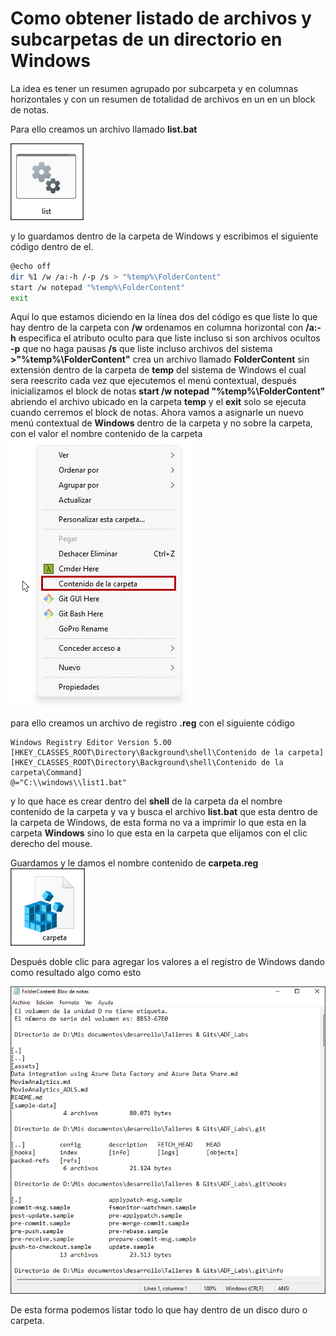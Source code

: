 # **Como obtener listado de archivos y subcarpetas de un directorio en Windows**

La idea es tener un resumen agrupado por subcarpeta y en columnas horizontales y con un resumen de totalidad de archivos en un en un block de notas.

Para ello creamos un archivo llamado **list.bat** 

![](images/2022-07-29-18-27-42-image.png) 

y lo guardamos dentro de la carpeta de Windows y escribimos el siguiente código dentro de el.

```bash
@echo off
dir %1 /w /a:-h /-p /s > "%temp%\FolderContent"
start /w notepad "%temp%\FolderContent"
exit
```

Aquí lo que estamos diciendo en la línea dos del código es que liste lo que hay dentro de la carpeta con **/w** ordenamos en columna horizontal con **/a:-h** especifica el atributo oculto para que liste incluso si son archivos ocultos **-p** que no haga pausas **/s** que liste incluso archivos del sistema **>"%temp%\FolderContent"** crea un archivo llamado **FolderContent** sin extensión dentro de la carpeta de **temp** del sistema de Windows el cual sera reescrito cada vez que ejecutemos el menú contextual, después inicializamos el block de notas **start /w notepad "%temp%\FolderContent"** abriendo el archivo ubicado en la carpeta **temp** y el **exit** solo se ejecuta cuando cerremos el block de notas. Ahora vamos a asignarle un nuevo menú contextual de **Windows** dentro de la carpeta y no sobre la carpeta, con el valor el nombre contenido de la carpeta
![](images/2022-07-29-18-33-40-image.png)

para ello creamos un archivo de registro **.reg** con el siguiente código

```reg
Windows Registry Editor Version 5.00
[HKEY_CLASSES_ROOT\Directory\Background\shell\Contenido de la carpeta]
[HKEY_CLASSES_ROOT\Directory\Background\shell\Contenido de la carpeta\Command]
@="C:\\windows\\list1.bat"
```

y lo que hace es crear dentro del **shell** de la carpeta da el nombre contenido de la carpeta y va y busca el archivo **list.bat** que esta dentro de la carpeta de Windows, de esta forma no va a imprimir lo que esta en la carpeta **Windows** sino lo que esta en la carpeta que elijamos con el clic derecho del mouse. 

Guardamos y le damos el nombre contenido de **carpeta.reg**
![](images/2022-07-29-18-27-02-image.png)

Después doble clic para agregar los valores a el registro de Windows dando como resultado algo como esto

![](images/2022-07-29-18-36-15-image.png)

De esta forma podemos listar todo lo que hay dentro de un disco duro o carpeta.
